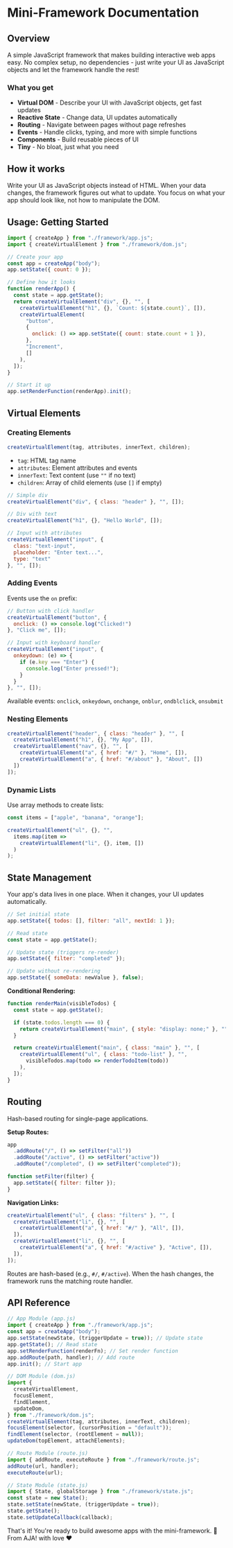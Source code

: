 # Mini-Framework Documentation

## Overview

A simple JavaScript framework that makes building interactive web apps easy. No complex setup, no dependencies - just write your UI as JavaScript objects and let the framework handle the rest!

### What you get

- **Virtual DOM** - Describe your UI with JavaScript objects, get fast updates
- **Reactive State** - Change data, UI updates automatically
- **Routing** - Navigate between pages without page refreshes
- **Events** - Handle clicks, typing, and more with simple functions
- **Components** - Build reusable pieces of UI
- **Tiny** - No bloat, just what you need

## How it works

Write your UI as JavaScript objects instead of HTML. When your data changes, the framework figures out what to update. You focus on what your app should look like, not how to manipulate the DOM.

## Usage: Getting Started

```javascript
import { createApp } from "./framework/app.js";
import { createVirtualElement } from "./framework/dom.js";

// Create your app
const app = createApp("body");
app.setState({ count: 0 });

// Define how it looks
function renderApp() {
  const state = app.getState();
  return createVirtualElement("div", {}, "", [
    createVirtualElement("h1", {}, `Count: ${state.count}`, []),
    createVirtualElement(
      "button",
      {
        onclick: () => app.setState({ count: state.count + 1 }),
      },
      "Increment",
      []
    ),
  ]);
}

// Start it up
app.setRenderFunction(renderApp).init();
```

## Virtual Elements

### Creating Elements

```javascript
createVirtualElement(tag, attributes, innerText, children);
```

- `tag`: HTML tag name  
- `attributes`: Element attributes and events
- `innerText`: Text content (use `""` if no text)
- `children`: Array of child elements (use `[]` if empty)

```javascript
// Simple div
createVirtualElement("div", { class: "header" }, "", []);

// Div with text
createVirtualElement("h1", {}, "Hello World", []);

// Input with attributes
createVirtualElement("input", {
  class: "text-input",
  placeholder: "Enter text...",
  type: "text"
}, "", []);
```

### Adding Events

Events use the `on` prefix:

```javascript
// Button with click handler
createVirtualElement("button", {
  onclick: () => console.log("Clicked!")
}, "Click me", []);

// Input with keyboard handler
createVirtualElement("input", {
  onkeydown: (e) => {
    if (e.key === "Enter") {
      console.log("Enter pressed!");
    }
  }
}, "", []);
```

Available events: `onclick`, `onkeydown`, `onchange`, `onblur`, `ondblclick`, `onsubmit`

### Nesting Elements

```javascript
createVirtualElement("header", { class: "header" }, "", [
  createVirtualElement("h1", {}, "My App", []),
  createVirtualElement("nav", {}, "", [
    createVirtualElement("a", { href: "#/" }, "Home", []),
    createVirtualElement("a", { href: "#/about" }, "About", [])
  ])
]);
```

### Dynamic Lists

Use array methods to create lists:

```javascript
const items = ["apple", "banana", "orange"];

createVirtualElement("ul", {}, "", 
  items.map(item => 
    createVirtualElement("li", {}, item, [])
  )
);
```

## State Management

Your app's data lives in one place. When it changes, your UI updates automatically.

```javascript
// Set initial state
app.setState({ todos: [], filter: "all", nextId: 1 });

// Read state
const state = app.getState();

// Update state (triggers re-render)
app.setState({ filter: "completed" });

// Update without re-rendering
app.setState({ someData: newValue }, false);
```

**Conditional Rendering:**

```javascript
function renderMain(visibleTodos) {
  const state = app.getState();

  if (state.todos.length === 0) {
    return createVirtualElement("main", { style: "display: none;" }, "", []);
  }

  return createVirtualElement("main", { class: "main" }, "", [
    createVirtualElement("ul", { class: "todo-list" }, "", 
      visibleTodos.map(todo => renderTodoItem(todo))
    ),
  ]);
}
```

## Routing

Hash-based routing for single-page applications.

**Setup Routes:**

```javascript
app
  .addRoute("/", () => setFilter("all"))
  .addRoute("/active", () => setFilter("active"))
  .addRoute("/completed", () => setFilter("completed"));

function setFilter(filter) {
  app.setState({ filter: filter });
}
```

**Navigation Links:**

```javascript
createVirtualElement("ul", { class: "filters" }, "", [
  createVirtualElement("li", {}, "", [
    createVirtualElement("a", { href: "#/" }, "All", []),
  ]),
  createVirtualElement("li", {}, "", [
    createVirtualElement("a", { href: "#/active" }, "Active", []),
  ]),
]);
```

Routes are hash-based (e.g., `#/`, `#/active`). When the hash changes, the framework runs the matching route handler.

## API Reference

```javascript
// App Module (app.js)
import { createApp } from "./framework/app.js";
const app = createApp("body");
app.setState(newState, (triggerUpdate = true)); // Update state
app.getState(); // Read state
app.setRenderFunction(renderFn); // Set render function
app.addRoute(path, handler); // Add route
app.init(); // Start app

// DOM Module (dom.js)
import {
  createVirtualElement,
  focusElement,
  findElement,
  updateDom,
} from "./framework/dom.js";
createVirtualElement(tag, attributes, innerText, children);
focusElement(selector, (cursorPosition = "default"));
findElement(selector, (rootElement = null));
updateDom(topElement, attachElements);

// Route Module (route.js)
import { addRoute, executeRoute } from "./framework/route.js";
addRoute(url, handler);
executeRoute(url);

// State Module (state.js)
import { State, globalStorage } from "./framework/state.js";
const state = new State();
state.setState(newState, (triggerUpdate = true));
state.getState();
state.setUpdateCallback(callback);
```

That's it! You're ready to build awesome apps with the mini-framework. 🚀
From AJA! with love ❤️